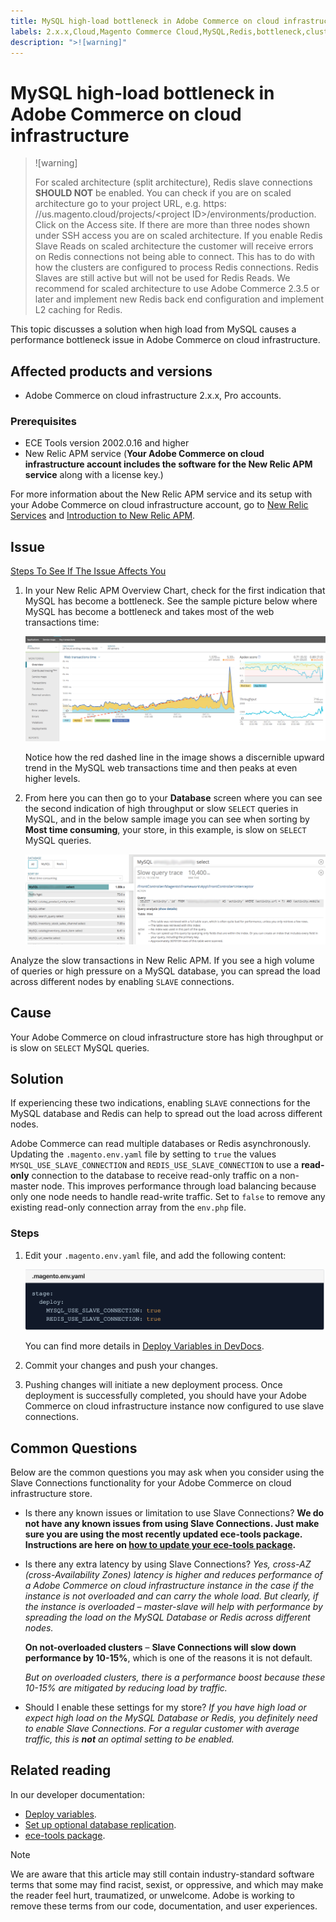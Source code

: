 ```yaml
---
title: MySQL high-load bottleneck in Adobe Commerce on cloud infrastructure
labels: 2.x.x,Cloud,Magento Commerce Cloud,MySQL,Redis,bottleneck,cluster,high,how to,load,performance,queries,slave,slave connection,Adobe Commerce,cloud infrastructure,Pro
description: ">![warning]"
---
```


# MySQL high-load bottleneck in Adobe Commerce on cloud infrastructure

>![warning]
>
>For scaled architecture (split architecture), Redis slave connections **SHOULD NOT** be enabled. You can check if you are on scaled architecture go to your project URL, e.g. https:&#8203;//us.magento.cloud/projects/&lt;project ID&gt;/environments/production. Click on the Access site. If there are more than three nodes shown under SSH access you are on scaled architecture. If you enable Redis Slave Reads on scaled architecture the customer will receive errors on Redis connections not being able to connect. This has to do with how the clusters are configured to process Redis connections. Redis Slaves are still active but will not be used for Redis Reads. We recommend for scaled architecture to use Adobe Commerce 2.3.5 or later and implement new Redis back end configuration and implement L2 caching for Redis.

This topic discusses a solution when high load from MySQL causes a performance bottleneck issue in Adobe Commerce on cloud infrastructure.

## Affected products and versions

* Adobe Commerce on cloud infrastructure 2.x.x, Pro accounts.

### Prerequisites

* ECE Tools version 2002.0.16 and higher
* New Relic APM service (**Your Adobe Commerce on cloud infrastructure account includes the software for the New Relic APM service** along with a license key.)

For more information about the New Relic APM service and its setup with your Adobe Commerce on cloud infrastructure account, go to [New Relic Services](https://devdocs.magento.com/guides/v2.3/cloud/project/new-relic.html) and [Introduction to New Relic APM](https://docs.newrelic.com/docs/apm/new-relic-apm/getting-started/introduction-apm/).

## Issue

 <u>Steps To See If The Issue Affects You</u>

1. In your New Relic APM Overview Chart, check for the first indication that MySQL has become a bottleneck. See the sample picture below where MySQL has become a bottleneck and takes most of the web transactions time:

    ![KB-372_image002.png](assets/KB-372_image002.png)

    Notice how the red dashed line in the image shows a discernible upward trend in the MySQL web transactions time and then peaks at even higher levels.
1. From here you can then go to your **Database** screen where you can see the second indication of high throughput or slow `SELECT` queries in MySQL, and in the below sample image you can see when sorting by **Most time consuming**, your store, in this example, is slow on `SELECT` MySQL queries.

    ![KB-372_image003_BlurredExtension.png](assets/KB-372_image003_BlurredExtension.png)

Analyze the slow transactions in New Relic APM. If you see a high volume of queries or high pressure on a MySQL database, you can spread the load across different nodes by enabling `SLAVE` connections.

## Cause

Your Adobe Commerce on cloud infrastructure store has high throughput or is slow on `SELECT` MySQL queries.

## Solution

If experiencing these two indications, enabling `SLAVE` connections for the MySQL database and Redis can help to spread out the load across different nodes.

Adobe Commerce can read multiple databases or Redis asynchronously. Updating the `.magento.env.yaml` file by setting to `true` the values `MYSQL_USE_SLAVE_CONNECTION` and `REDIS_USE_SLAVE_CONNECTION` to use a **read-only** connection to the database to receive read-only traffic on a non-master node. This improves performance through load balancing because only one node needs to handle read-write traffic. Set to `false` to remove any existing read-only connection array from the `env.php` file.

### Steps

1. Edit your `.magento.env.yaml` file, and add the following content:

    ![KB-372_image004.png](assets/KB-372_image004.png)

    You can find more details in [Deploy Variables in DevDocs](https://devdocs.magento.com/cloud/env/variables-deploy.html#mysql_use_slave_connection).

1. Commit your changes and push your changes.
1. Pushing changes will initiate a new deployment process. Once deployment is successfully completed, you should have your Adobe Commerce on cloud infrastructure instance now configured to use slave connections.

## Common Questions

Below are the common questions you may ask when you consider using the Slave Connections functionality for your Adobe Commerce on cloud infrastructure store.

* Is there any known issues or limitation to use Slave Connections? **We do not have any known issues from using Slave Connections. Just make sure you are using the most recently updated ece-tools package. Instructions are here on [how to update your ece-tools package](https://devdocs.magento.com/cloud/project/ece-tools-update.html).**
* Is there any extra latency by using Slave Connections? *Yes, cross-AZ (cross-Availability Zones) latency is higher and reduces performance of a Adobe Commerce on cloud infrastructure instance in the case if the instance is not overloaded and can carry the whole load. But clearly, if the instance is overloaded &ndash;  master-slave will help with performance by spreading the load on the MySQL Database or Redis across different nodes.*

    **On not-overloaded clusters** &ndash;  **Slave Connections will slow down performance by 10-15%**, which is one of the reasons it is not default.

    *But on overloaded clusters, there is a performance boost because these 10-15% are mitigated by reducing load by traffic.*
* Should I enable these settings for my store? *If you have high load or expect high load on the MySQL Database or Redis, you definitely need to enable Slave Connections. For a regular customer with average traffic, this is **not** an optimal setting to be enabled.*

## Related reading

In our developer documentation:

* [Deploy variables](https://devdocs.magento.com/cloud/env/variables-deploy.html).
* [Set up optional database replication](https://devdocs.magento.com/guides/v2.3/config-guide/multi-master/multi-master_slavedb.html).
* [ece-tools package](https://devdocs.magento.com/cloud/reference/ece-tools-reference.html).

>[!NOTE]
>
>We are aware that this article may still contain industry-standard software terms that some may find racist, sexist, or oppressive, and which may make the reader feel hurt, traumatized, or unwelcome. Adobe is working to remove these terms from our code, documentation, and user experiences.
